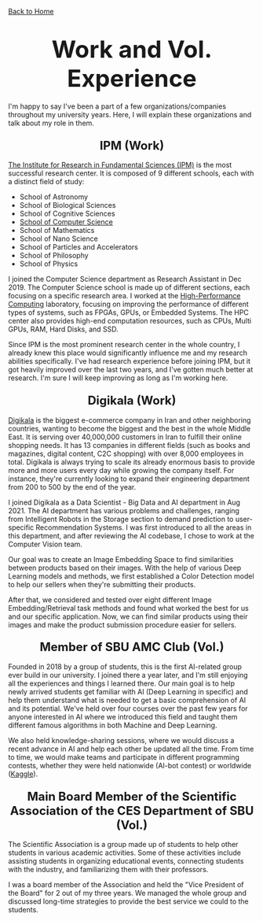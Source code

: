 [Back to Home](../)

# <font size="10"><center>Work and Vol. Experience</center></font>

I'm happy to say I've been a part of a few organizations/companies throughout my university years. Here, I will explain these organizations and talk about my role in them.

### <font size="5"><center>IPM (Work)</center></font>

[The Institute for Research in Fundamental Sciences (IPM)](http://www.ipm.ac.ir/) is the most successful research center. It is composed of 9 different schools, each with a distinct field of study:

- School of Astronomy
- School of Biological Sciences
- School of Cognitive Sciences
- <ins>School of Computer Science</ins>
- School of Mathematics
- School of Nano Science
- School of Particles and Accelerators
- School of Philosophy
- School of Physics

I joined the Computer Science department as Research Assistant in Dec 2019. The Computer Science school is made up of different sections, each focusing on a specific research area. I worked at the [High-Performance Computing](https://hpc.ipm.ac.ir/) laboratory, focusing on improving the performance of different types of systems, such as FPGAs, GPUs, or Embedded Systems. The HPC center also provides high-end computation resources, such as CPUs, Multi GPUs, RAM, Hard Disks, and SSD.

Since IPM is the most prominent research center in the whole country, I already knew this place would significantly influence me and my research abilities specifically. I've had research experience before joining IPM, but it got heavily improved over the last two years, and I've gotten much better at research. I'm sure I will keep improving as long as I'm working here.

### <font size="5"><center>Digikala (Work)</center></font>

[Digikala](http://www.digikala.com/) is the biggest e-commerce company in Iran and other neighboring countries, wanting to become the biggest and the best in the whole Middle East. It is serving over 40,000,000 customers in Iran to fulfill their online shopping needs. It has 13 companies in different fields (such as books and magazines, digital content, C2C shopping) with over 8,000 employees in total. Digikala is always trying to scale its already enormous basis to provide more and more users every day while growing the company itself. For instance, they're currently looking to expand their engineering department from 200 to 500 by the end of the year.

I joined Digikala as a Data Scientist - Big Data and AI department in Aug 2021. The AI department has various problems and challenges, ranging from Intelligent Robots in the Storage section to demand prediction to user-specific Recommendation Systems. I was first introduced to all the areas in this department, and after reviewing the AI codebase, I chose to work at the Computer Vision team.

Our goal was to create an Image Embedding Space to find similarities between products based on their images. With the help of various Deep Learning models and methods, we first established a Color Detection model to help our sellers when they're submitting their products. 

After that, we considered and tested over eight different Image Embedding/Retrieval task methods and found what worked the best for us and our specific application. Now, we can find similar products using their images and make the product submission procedure easier for sellers.

### <font size="5"><center>Member of SBU AMC Club (Vol.)</center></font>

Founded in 2018 by a group of students, this is the first AI-related group ever build in our university. I joined there a year later, and I'm still enjoying all the experiences and things I learned there. Our main goal is to help newly arrived students get familiar with AI (Deep Learning in specific) and help them understand what is needed to get a basic comprehension of AI and its potential. We've held over four courses over the past few years for anyone interested in AI where we introduced this field and taught them different famous algorithms in both Machine and Deep Learning.

We also held knowledge-sharing sessions, where we would discuss a recent advance in AI and help each other be updated all the time. From time to time, we would make teams and participate in different programming contests, whether they were held nationwide (AI-bot contest) or worldwide ([Kaggle](https://www.kaggle.com/)).

### <font size="5"><center>Main Board Member of the Scientific Association of the CES Department of SBU (Vol.)</center></font>

The Scientific Association is a group made up of students to help other students in various academic activities. Some of these activities include assisting students in organizing educational events, connecting students with the industry, and familiarizing them with their professors.

I was a board member of the Association and held the "Vice President of the Board" for 2 out of my three years. We managed the whole group and discussed long-time strategies to provide the best service we could to the students.
